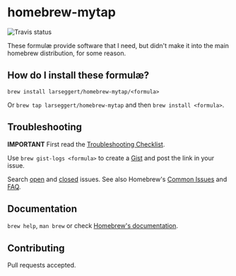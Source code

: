 # homebrew-mytap

![Travis status](https://travis-ci.org/larseggert/homebrew-mytap.svg?branch=master)

These formulæ provide software that I need, but didn't make it into the main
homebrew distribution, for some reason.

## How do I install these formulæ?
`brew install larseggert/homebrew-mytap/<formula>`

Or `brew tap larseggert/homebrew-mytap` and then `brew install <formula>`.

## Troubleshooting

**IMPORTANT** First read the [Troubleshooting Checklist](https://github.com/Homebrew/homebrew/blob/master/share/doc/homebrew/Troubleshooting.md#troubleshooting).

Use `brew gist-logs <formula>` to create a [Gist](https://gist.github.com/) and post the link in your issue.

Search [open](https://github.com/larseggert/homebrew-mytap/issues?state=open) and [closed](https://github.com/larseggert/homebrew-mytap/issues?state=closed) issues. See also Homebrew's  [Common Issues](https://github.com/Homebrew/homebrew/blob/master/share/doc/homebrew/Common-Issues.md) and [FAQ](https://github.com/Homebrew/homebrew/blob/master/share/doc/homebrew/FAQ.md).

## Documentation

`brew help`, `man brew` or check [Homebrew's documentation](https://github.com/Homebrew/homebrew/tree/master/share/doc/homebrew#readme).

## Contributing

Pull requests accepted.
